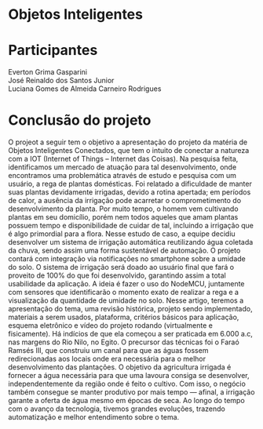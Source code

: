 # Objetos Inteligentes

# Participantes

Everton Grima Gasparini <br />
José Reinaldo dos Santos Junior <br />
Luciana Gomes de Almeida Carneiro Rodrigues <br />

# Conclusão do projeto

O projeot a seguir tem o objetivo a apresentação do projeto da matéria de Objetos Inteligentes Conectados, que tem o intuito de conectar a natureza com a IOT (Internet of Things – Internet das Coisas). 
Na pesquisa feita, identificamos um mercado de atuação para tal desenvolvimento, onde encontramos uma problemática através de estudo e pesquisa com um usuário, a rega de plantas domésticas. Foi relatado a dificuldade de manter suas plantas devidamente irrigadas, devido a rotina apertada; em períodos de calor, a ausência da irrigação pode acarretar o comprometimento do desenvolvimento da planta.
Por muito tempo, o homem vem cultivando plantas em seu domicílio, porém nem todos aqueles que amam plantas possuem tempo e disponibilidade de cuidar de tal, incluindo a irrigação que é algo primordial para a flora.
Nesse estudo de caso, a equipe decidiu desenvolver um sistema de irrigação automática reutilizando água coletada da chuva, sendo assim uma forma sustentável de automação.
O projeto contará com integração via notificações no smartphone sobre a umidade do solo.
O sistema de irrigação será doado ao usuário final que fará o proveito de 100% do que foi desenvolvido, garantindo assim a total usabilidade da aplicação.
A ideia é fazer o uso do NodeMCU, juntamente com sensores que identificarão o momento exato de realizar a rega e a visualização da quantidade de umidade no solo. 
Nesse artigo, teremos a apresentação do tema, uma revisão histórica, projeto sendo implementado, materiais a serem usados, plataforma, critérios básicos para aplicação, esquema eletrônico e vídeo do projeto rodando (virtualmente e fisicamente).
Há indícios de que ela começou a ser praticada em 6.000 a.c, nas margens do Rio Nilo, no Egito. O precursor das técnicas foi o Faraó Ramsés III, que construiu um canal para que as águas fossem redirecionadas aos locais onde era necessária para o melhor desenvolvimento das plantações. O objetivo da agricultura irrigada é fornecer a água necessária para que uma lavoura consiga se desenvolver, independentemente da região onde é feito o cultivo. Com isso, o negócio também consegue se manter produtivo por mais tempo — afinal, a irrigação garante a oferta de água mesmo em épocas de seca. Ao longo do tempo com o avanço da tecnologia, tivemos grandes evoluções, trazendo automatização e melhor entendimento sobre o tema.
